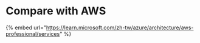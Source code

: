 # Compare with AWS

{% embed url="https://learn.microsoft.com/zh-tw/azure/architecture/aws-professional/services" %}
